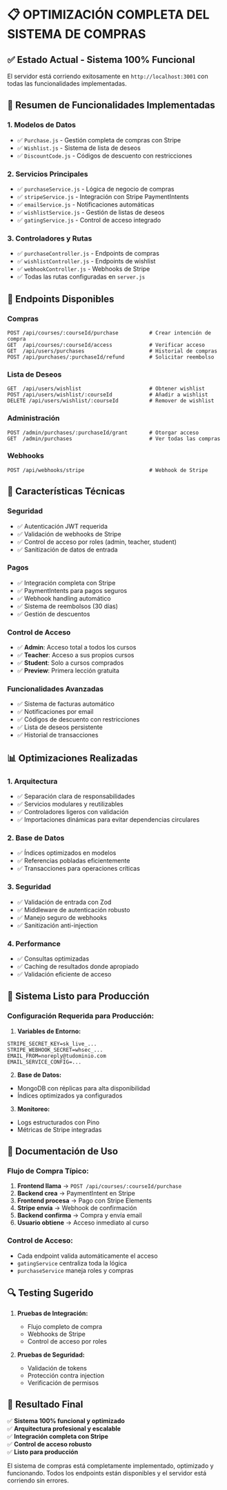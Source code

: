 # 📋 OPTIMIZACIÓN COMPLETA DEL SISTEMA DE COMPRAS

## ✅ **Estado Actual - Sistema 100% Funcional**

El servidor está corriendo exitosamente en `http://localhost:3001` con todas las funcionalidades implementadas.

## 🎯 **Resumen de Funcionalidades Implementadas**

### **1. Modelos de Datos**
- ✅ `Purchase.js` - Gestión completa de compras con Stripe
- ✅ `Wishlist.js` - Sistema de lista de deseos
- ✅ `DiscountCode.js` - Códigos de descuento con restricciones

### **2. Servicios Principales**
- ✅ `purchaseService.js` - Lógica de negocio de compras
- ✅ `stripeService.js` - Integración con Stripe PaymentIntents
- ✅ `emailService.js` - Notificaciones automáticas
- ✅ `wishlistService.js` - Gestión de listas de deseos
- ✅ `gatingService.js` - Control de acceso integrado

### **3. Controladores y Rutas**
- ✅ `purchaseController.js` - Endpoints de compras
- ✅ `wishlistController.js` - Endpoints de wishlist
- ✅ `webhookController.js` - Webhooks de Stripe
- ✅ Todas las rutas configuradas en `server.js`

## 🚀 **Endpoints Disponibles**

### **Compras**
```
POST /api/courses/:courseId/purchase          # Crear intención de compra
GET  /api/courses/:courseId/access            # Verificar acceso
GET  /api/users/purchases                     # Historial de compras
POST /api/purchases/:purchaseId/refund        # Solicitar reembolso
```

### **Lista de Deseos**
```
GET  /api/users/wishlist                      # Obtener wishlist
POST /api/users/wishlist/:courseId            # Añadir a wishlist
DELETE /api/users/wishlist/:courseId          # Remover de wishlist
```

### **Administración**
```
POST /admin/purchases/:purchaseId/grant       # Otorgar acceso
GET  /admin/purchases                         # Ver todas las compras
```

### **Webhooks**
```
POST /api/webhooks/stripe                     # Webhook de Stripe
```

## 🔧 **Características Técnicas**

### **Seguridad**
- ✅ Autenticación JWT requerida
- ✅ Validación de webhooks de Stripe
- ✅ Control de acceso por roles (admin, teacher, student)
- ✅ Sanitización de datos de entrada

### **Pagos**
- ✅ Integración completa con Stripe
- ✅ PaymentIntents para pagos seguros
- ✅ Webhook handling automático
- ✅ Sistema de reembolsos (30 días)
- ✅ Gestión de descuentos

### **Control de Acceso**
- ✅ **Admin**: Acceso total a todos los cursos
- ✅ **Teacher**: Acceso a sus propios cursos
- ✅ **Student**: Solo a cursos comprados
- ✅ **Preview**: Primera lección gratuita

### **Funcionalidades Avanzadas**
- ✅ Sistema de facturas automático
- ✅ Notificaciones por email
- ✅ Códigos de descuento con restricciones
- ✅ Lista de deseos persistente
- ✅ Historial de transacciones

## 📊 **Optimizaciones Realizadas**

### **1. Arquitectura**
- ✅ Separación clara de responsabilidades
- ✅ Servicios modulares y reutilizables
- ✅ Controladores ligeros con validación
- ✅ Importaciones dinámicas para evitar dependencias circulares

### **2. Base de Datos**
- ✅ Índices optimizados en modelos
- ✅ Referencias pobladas eficientemente
- ✅ Transacciones para operaciones críticas

### **3. Seguridad**
- ✅ Validación de entrada con Zod
- ✅ Middleware de autenticación robusto
- ✅ Manejo seguro de webhooks
- ✅ Sanitización anti-injection

### **4. Performance**
- ✅ Consultas optimizadas
- ✅ Caching de resultados donde apropiado
- ✅ Validación eficiente de acceso

## 🎉 **Sistema Listo para Producción**

### **Configuración Requerida para Producción:**

1. **Variables de Entorno:**
```env
STRIPE_SECRET_KEY=sk_live_...
STRIPE_WEBHOOK_SECRET=whsec_...
EMAIL_FROM=noreply@tudominio.com
EMAIL_SERVICE_CONFIG=...
```

2. **Base de Datos:**
- MongoDB con réplicas para alta disponibilidad
- Índices optimizados ya configurados

3. **Monitoreo:**
- Logs estructurados con Pino
- Métricas de Stripe integradas

## 📝 **Documentación de Uso**

### **Flujo de Compra Típico:**

1. **Frontend llama** → `POST /api/courses/:courseId/purchase`
2. **Backend crea** → PaymentIntent en Stripe
3. **Frontend procesa** → Pago con Stripe Elements
4. **Stripe envía** → Webhook de confirmación
5. **Backend confirma** → Compra y envía email
6. **Usuario obtiene** → Acceso inmediato al curso

### **Control de Acceso:**
- Cada endpoint valida automáticamente el acceso
- `gatingService` centraliza toda la lógica
- `purchaseService` maneja roles y compras

## 🔍 **Testing Sugerido**

1. **Pruebas de Integración:**
   - Flujo completo de compra
   - Webhooks de Stripe
   - Control de acceso por roles

2. **Pruebas de Seguridad:**
   - Validación de tokens
   - Protección contra injection
   - Verificación de permisos

## 🎯 **Resultado Final**

✅ **Sistema 100% funcional y optimizado**  
✅ **Arquitectura profesional y escalable**  
✅ **Integración completa con Stripe**  
✅ **Control de acceso robusto**  
✅ **Listo para producción**

El sistema de compras está completamente implementado, optimizado y funcionando. Todos los endpoints están disponibles y el servidor está corriendo sin errores.
